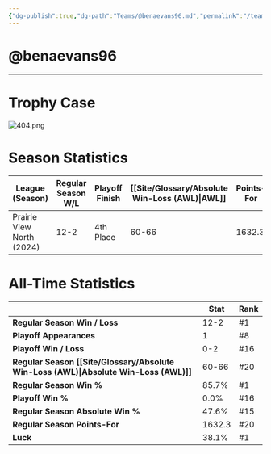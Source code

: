 ```yaml
---
{"dg-publish":true,"dg-path":"Teams/@benaevans96.md","permalink":"/teams/benaevans96/"}
---
```


# @benaevans96
--- 
# Trophy Case
![404.png](/img/user/z_Assets/img/404.png)
# Season Statistics
| **League (Season)** | **Regular Season W/L** | **Playoff Finish** | **[[Site/Glossary/Absolute Win-Loss (AWL)\|AWL]]** | **Points-For** |
| ------------------- | ---------------------- | ------------------ | ------------------------------------ | -------------- |
| Prairie View North (2024) | 12-2 | 4th Place | 60-66 | 1632.3 |
# All-Time Statistics
|                                                | **Stat** | **Rank** |
| ---------------------------------------------- | -------- | -------- |
| **Regular Season Win / Loss**                  | 12-2     | #1       |
| **Playoff Appearances**                        | 1        | #8       |
| **Playoff Win / Loss**                         | 0-2      | #16      |
| **Regular Season [[Site/Glossary/Absolute Win-Loss (AWL)\|Absolute Win-Loss (AWL)]]** | 60-66    | #20      |
| **Regular Season Win %**                       | 85.7%    | #1       |
| **Playoff Win %**                              | 0.0%     | #16      |
| **Regular Season Absolute Win %**              | 47.6%    | #15      |
| **Regular Season Points-For**                  | 1632.3   | #20      |
| **Luck**                                       | 38.1%    | #1       |